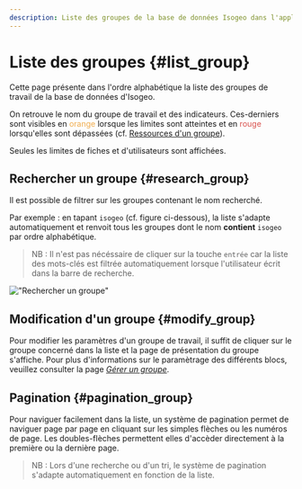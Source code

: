 ```yaml
---
description: Liste des groupes de la base de données Isogeo dans l'application Isogeo Manager.
---
```


# Liste des groupes {#list_group}

Cette page présente dans l'ordre alphabétique la liste des groupes de travail de la base de données d'Isogeo.

On retrouve le nom du groupe de travail et des indicateurs. Ces-derniers sont visibles en  <span style="color:#f0ad4e">orange</span> lorsque les limites sont atteintes et en <span style="color:#d9534f">rouge</span> lorsqu'elles sont dépassées (cf. [Ressources d'un groupe](details.md#ressources)).

Seules les limites de fiches et d'utilisateurs sont affichées.

## Rechercher un groupe {#research_group}

Il est possible de filtrer sur les groupes contenant le nom recherché.

Par exemple : en tapant `isogeo` (cf. figure ci-dessous), la liste s'adapte automatiquement et renvoit tous les groupes dont le nom **contient** `isogeo` par ordre alphabétique.

> NB : Il n'est pas nécéssaire de cliquer sur la touche `entrée` car la liste des mots-clés est filtrée automatiquement lorsque l'utilisateur écrit dans la barre de recherche.

!["Rechercher un groupe"](/assets/groups_research_isogeo.png)

## Modification d'un groupe {#modify_group}

Pour modifier les paramètres d'un groupe de travail, il suffit de cliquer sur le groupe concerné dans la liste et la page de présentation du groupe s'affiche. Pour plus d'informations sur le paramètrage des différents blocs, veuillez consulter la page [*Gérer un groupe*](details.md).

## Pagination {#pagination_group}

Pour naviguer facilement dans la liste, un système de pagination permet de naviguer page par page en cliquant sur les simples flèches ou les numéros de page. Les doubles-flèches permettent elles d'accèder directement à la première ou la dernière page.

> NB : Lors d'une recherche ou d'un tri, le système de pagination s'adapte automatiquement en fonction de la liste.